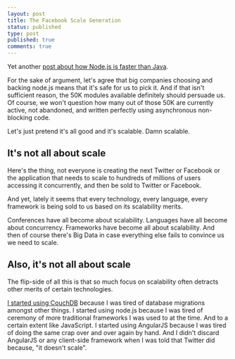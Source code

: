 ```yaml
---
layout: post
title: The Facebook Scale Generation
status: published
type: post
published: true
comments: true
---
```


Yet another [post about how Node.js is faster than Java](http://strongloop.com/strongblog/node-js-is-faster-than-java/).

For the sake of argument, let's agree that big companies choosing and backing node.js means that it's safe for us to pick it. And if that isn't sufficient reason, the 50K modules available definitely should persuade us.
Of course, we won't question how many out of those 50K are currently active, not abandoned, and written perfectly using asynchronous non-blocking code.

Let's just pretend it's all good and it's scalable. Damn scalable.

## It's not all about scale

Here's the thing, not everyone is creating the next Twitter or Facebook or the application that needs to scale to hundreds of millions of users accessing it concurrently, and then
be sold to Twitter or Facebook.

And yet, lately it seems that every technology, every language, every framework is being sold to us based on its scalability merits.

Conferences have all become about scalability. Languages have all become about concurrency. Frameworks have become all about scalability.
And then of course there's Big Data in case everything else fails to convince us we need to scale.

## Also, it's not all about scale

The flip-side of all this is that so much focus on scalability often detracts other merits of certain technologies.

[I started using CouchDB](http://hadihariri.com/2010/11/24/nosql-couchdb/) because I was tired of database migrations amongst other things.
I started using node.js because I was tired of ceremony of more traditional frameworks I was used to at the time. And to a certain extent like JavaScript. I started using AngularJS because I was
tired of doing the same crap over and over again by hand. And I didn't discard AngularJS or any client-side framework when I was told that Twitter did because, "it doesn't scale".




